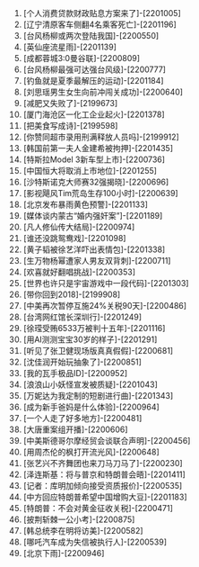 
1. [个人消费贷款财政贴息方案来了]-[2201005]
1. [辽宁清原客车侧翻4名乘客死亡]-[2201196]
1. [台风杨柳或两次登陆我国]-[2200550]
1. [英仙座流星雨]-[2201139]
1. [成都蓉城3:0曼谷联]-[2200809]
1. [台风杨柳最强可达强台风级]-[2200777]
1. [钓鱼就是夏季最解压的运动]-[2201184]
1. [刘思瑶男生女生向前冲闯关成功]-[2200640]
1. [减肥又失败了]-[2199673]
1. [厦门海沧区一化工企业起火]-[2201378]
1. [把美食写成诗]-[2199598]
1. [你赞同超市录用刑满释放人员吗]-[2199912]
1. [韩国前第一夫人金建希被拘押]-[2201435]
1. [特斯拉Model 3新车型上市]-[2200736]
1. [中国恒大将取消上市地位]-[2201255]
1. [沙特斯诺克大师赛32强揭晓]-[2200696]
1. [影视飓风Tim荒岛生存100小时]-[2200639]
1. [北京发布暴雨黄色预警]-[2201133]
1. [媒体谈内蒙古“婚内强奸案”]-[2201189]
1. [凡人修仙传大结局]-[2200974]
1. [谁还没跳鸳鸯戏]-[2201098]
1. [黄子韬被徐艺洋吓出表情包]-[2201338]
1. [生万物杨幂遭家人男友双背刺]-[2200711]
1. [欢喜就好翻唱挑战]-[2200353]
1. [世界也许只是宇宙游戏中一段代码]-[2201303]
1. [带你回到2018]-[2199908]
1. [中美再次暂停互施24%关税90天]-[2200486]
1. [台湾网红馆长深圳行]-[2201249]
1. [徐𬎆受贿6533万被判十五年]-[2201116]
1. [用AI测测宝宝30岁的样子]-[2201291]
1. [听见了张卫健现场版真真假假]-[2200681]
1. [沈佳润开始玩抽象了]-[2200851]
1. [我的瓦手极品ID]-[2200952]
1. [浪浪山小妖怪宣发被质疑]-[2201043]
1. [万妮达为我定制的短剧进行曲]-[2201343]
1. [成为新手爸妈是什么体验]-[2200964]
1. [一个人走了好多地方]-[2200481]
1. [大唐重案组开播]-[2200606]
1. [中美斯德哥尔摩经贸会谈联合声明]-[2200456]
1. [用周杰伦的枫打开流光风]-[2200648]
1. [张艺兴不齐舞团也来刀马刀马了]-[2200230]
1. [泽连斯基：将与普京和特朗普会晤]-[2201411]
1. [记者：库明加倾向接受资质报价]-[2200535]
1. [中方回应特朗普希望中国增购大豆]-[2201183]
1. [特朗普：不会对黄金征收关税]-[2200471]
1. [披荆斩棘一公小考]-[2200875]
1. [韩总统李在明将访美]-[2200582]
1. [哪吒汽车成为失信被执行人]-[2200539]
1. [北京下雨]-[2200946]